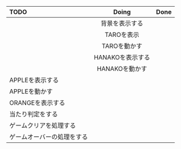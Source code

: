 | TODO | Doing | Done |
|:---|:---:|---:|
|   |   背景を表示する  |  |
|   |    TAROを表示     |  |
|   | TAROを動かす  | |
|   | HANAKOを表示する | |
|   | HANAKOを動かす | |
| APPLEを表示する  | | |
|  APPLEを動かす | | |
|  ORANGEを表示する | | |
| 当たり判定をする | | |
| ゲームクリアを処理する | | |
| ゲームオーバーの処理をする | | |